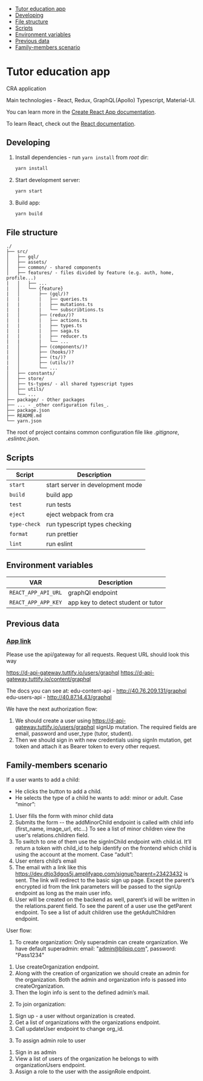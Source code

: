 - [Tutor education app](#tutor-education-app)
- [Developing](#developing)
- [File structure](#file-structure)
- [Scripts](#scripts)
- [Environment variables](#environment-variables)
- [Previous data](#previous-data)
- [Family-members scenario](#family-members-scenario)

# Tutor education app

CRA application

Main technologies - React, Redux, GraphQL(Apollo) Typescript, Material-UI.

You can learn more in the [Create React App documentation](https://facebook.github.io/create-react-app/docs/getting-started).

To learn React, check out the [React documentation](https://reactjs.org/).


## Developing

1. Install dependencies - run `yarn install` from _root_ dir:
   ```sh
   yarn install
   ```
2. Start development server:
   ```sh
   yarn start
   ```
3. Build app:
   ```sh
   yarn build
   ```

## File structure


```
./
├── src/
│   ├── gql/
│   ├── assets/
│   ├── common/ - shared components
│   ├── features/ - files divided by feature (e.g. auth, home, profile...)
|   │   ├── ...
|   │   └── {feature}
|   │       ├── (gql/)?
|   |       |   ├── queries.ts
|   |       |   ├── mutations.ts
|   |       |   └── subscribtions.ts
|   │       ├── (redux/)?
|   |       |   ├── actions.ts
|   |       |   ├── types.ts
|   |       |   ├── saga.ts
|   |       |   ├── reducer.ts
|   |       |   └── ... 
|   │       ├── (components/)?
|   │       ├── (hooks/)?
|   │       ├── (ts/)?
|   │       ├── (utils/)?
|   │       └── ... 
│   ├── constants/
│   ├── store/
│   ├── ts-types/ - all shared typescript types
│   ├── utils/
│   └── ...
├── package/ - Other packages
├── ... - _other configuration files_.
├── package.json
├── README.md
└── yarn.json
```

The root of project contains common configuration file like _.gitignore_, _.eslintrc.json_.

## Scripts

| Script                       | Description                       |
| -----------------------------| ----------------------------------|
| `start`                      | start server in development mode  |
| `build`                      | build app                         |
| `test`                       | run tests                         |
| `eject`                      | eject webpack from cra            |
| `type-check`                 | run typescript types checking     |
| `format`                     | run prettier                      |
| `lint`                       | run eslint                        |


## Environment variables

| VAR                        | Description                        |
| ---------------------------| ---------------------------------- |
| `REACT_APP_API_URL`        | graphQl endpoint                   |
| `REACT_APP_APP_KEY`        | app key to detect student or tutor |

## Previous data

### [App link](https://dev.d3den9c10jhu20.amplifyapp.com/)

Please use the api/gateway for all requests.
Request URL should look this way

https://d-api-gateway.tuttify.io/users/graphql
https://d-api-gateway.tuttify.io/content/graphql

The docs you can see at:
edu-content-api - http://40.76.209.131/graphql
edu-users-api - http://40.87.14.43/graphql

We have the next authorization flow:
1. We should create a user using https://d-api-gateway.tuttify.io/users/graphql signUp mutation. The required fields are email, password and user_type (tutor, student).
2. Then we should sign in with new credentials using signIn mutation, get token and attach it as Bearer token to every other request.

## Family-members scenario

If a user wants to add a child:
- He clicks the button to add a child.
- He selects the type of a child he wants to add: minor or adult.
  Case “minor”:
1. User fills the form with minor child data
2. Submits the form -- the addMinorChild endpoint is called with child info (first_name, image_url, etc...)
   To see a list of minor children view the user's relations.children field.
3. To switch to one of them use the signInChild endpoint with child.id. It’ll return a token with child_id to help identify on the frontend which child is using the account at the moment.
   Case “adult”:
1. User enters child’s email
2. The email with a link like this https://dev.dtjo3dgos5j.amplifyapp.com/signup?parent=23423432 is sent. The link will redirect to the basic sign up page. Except the parent’s encrypted id from the link parameters will be passed to the signUp endpoint as long as the main user info.
3. User will be created on the backend as well, parent’s id will be written in the relations.parent field.
   To see the parent of a user use the getParent endpoint.
   To see a list of adult children use the getAdultChildren endpoint.

User flow:
1) To create organization:
   Only superadmin can create organization.
   We have default superadmin:
   email: "admin@blipiq.com",
   password: "Pass1234"
1. Use createOrganization endpoint.
2. Along with the creation of organization we should create an admin for the organization. Both the admin and organization info is passed into createOrganization.
3. Then the login info is sent to the defined admin’s mail.
2) To join organization:
1. Sign up - a user without organization is created.
2. Get a list of organizations with the organizations endpoint.
3. Call updateUser endpoint to change org_id.
3) To assign admin role to user
1. Sign in as admin
2. View a list of users of the organization he belongs to with organizationUsers endpoint.
3. Assign a role to the user with the assignRole endpoint.
